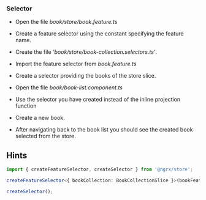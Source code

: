 ### Selector

- Open the file _book/store/book.feature.ts_
- Create a feature selector using the constant specifying the feature name.
- Create the file _'book/store/book-collection.selectors.ts'_.
- Import the feature selector from _book.feature.ts_
- Create a selector providing the books of the store slice.
- Open the file _book/book-list.component.ts_
- Use the selector you have created instead of the inline projection function

- Create a new book.
- After navigating back to the book list you should see the created book selected from the store.

## Hints

```ts
import { createFeatureSelector, createSelector } from '@ngrx/store';

createFeatureSelector<{ bookCollection: BookCollectionSlice }>(bookFeatureName);

createSelector();
```
